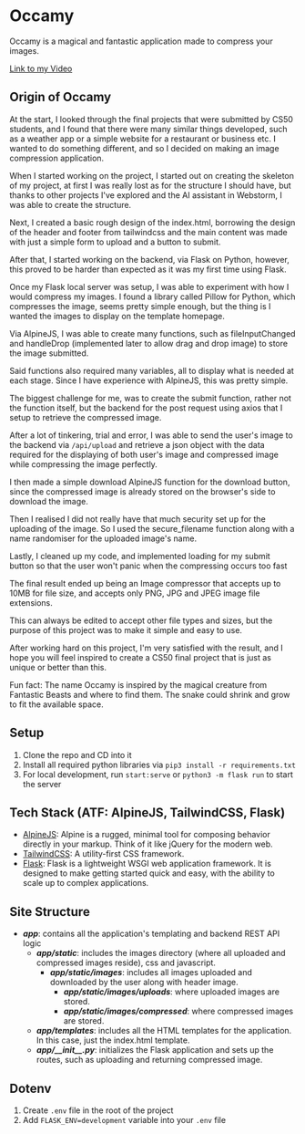 # Occamy

Occamy is a magical and fantastic application made to compress your images.

[Link to my Video](https://www.youtube.com/watch?v=dQw4w9WgXcQ)

## Origin of Occamy

At the start, I looked through the final projects that were submitted by CS50 students,
and I found that there were many similar things developed, such as a weather app or a simple
website for a restaurant or business etc. I wanted to do something different, and so I decided on
making an image compression application.

When I started working on the project, I started out on creating the skeleton of my project,
at first I was really lost as for the structure I should have, but thanks to other projects 
I've explored and the AI assistant in Webstorm, I was able to create the structure.

Next, I created a basic rough design of the index.html, borrowing the design of the header and footer from tailwindcss
and the main content was made with just a simple form to upload and a button to submit.

After that, I started working on the backend, via Flask on Python, however, 
this proved to be harder than expected as it was my first time using Flask.

Once my Flask local server was setup, I was able to experiment with how I would compress my images. 
I found a library called Pillow for Python, which compresses the image, seems pretty simple enough, but the thing is 
I wanted the images to display on the template homepage.

Via AlpineJS, I was able to create many functions, such as fileInputChanged and handleDrop 
(implemented later to allow drag and drop image) to store the image submitted.

Said functions also required many variables, all to display what is needed at each stage. 
Since I have experience with AlpineJS, this was pretty simple.

The biggest challenge for me, was to create the submit function, rather not the function itself, 
but the backend for the post request using axios that I setup to retrieve the compressed image.

After a lot of tinkering, trial and error, I was able to send the user's image to the backend via `/api/upload` 
and retrieve a json object with the data required for the displaying of both user's image and compressed image 
while compressing the image perfectly.

I then made a simple download AlpineJS function for the download button, since the compressed image is already stored on the browser's side to download the image.

Then I realised I did not really have that much security set up for the uploading of the image. 
So I used the secure_filename function along with a name randomiser for the uploaded image's name.

Lastly, I cleaned up my code, and implemented loading for my submit button so that the user won't panic when the compressing occurs too fast

The final result ended up being an Image compressor that 
accepts up to 10MB for file size, and accepts only PNG, JPG and JPEG image file extensions.

This can always be edited to accept other file types and sizes, but the purpose of this project 
was to make it simple and easy to use.

After working hard on this project, I'm very satisfied with the result, and I hope you
will feel inspired to create a CS50 final project that is just as unique or better than this.


Fun fact: The name Occamy is inspired by the magical creature from Fantastic Beasts and where to find them.
The snake could shrink and grow to fit the available space.

## Setup

1) Clone the repo and CD into it
2) Install all required python libraries via `pip3 install -r requirements.txt`
3) For local development, run `start:serve` or `python3 -m flask run` to start the server

## Tech Stack (ATF: AlpineJS, TailwindCSS, Flask)
- [AlpineJS](https://alpinejs.dev/): Alpine is a rugged, minimal tool for composing behavior directly in your markup. Think of it like jQuery for the modern web.
- [TailwindCSS](https://tailwindcss.com/): A utility-first CSS framework.
- [Flask](https://flask.palletsprojects.com/en/3.0.x/): Flask is a lightweight WSGI web application framework. It is designed to make getting started quick and easy, with the ability to scale up to complex applications.

## Site Structure
- **_app_**: contains all the application's templating and backend REST API logic
  - **_app/static_**: includes the images directory (where all uploaded and compressed images reside), css and javascript.
    - **_app/static/images_**: includes all images uploaded and downloaded by the user along with header image.
      - **_app/static/images/uploads_**: where uploaded images are stored.
      - **_app/static/images/compressed_**: where compressed images are stored.
  - **_app/templates_**: includes all the HTML templates for the application. In this case, just the index.html template.
  - **_app/\_\_init\_\_.py_**: initializes the Flask application and sets up the routes, such as uploading and returning compressed image.

## Dotenv

1) Create `.env` file in the root of the project
2) Add `FLASK_ENV=development` variable into your `.env` file